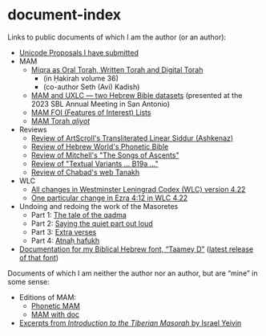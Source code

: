 # document-index
Links to public documents of which I am the author (or an author):
* [Unicode Proposals I have submitted](https://docs.google.com/document/d/1T1wNJvEp-OGa-kOc-eCKUh9-1FGVNFuwApvTNmjBxP0/edit?usp=sharing)
* MAM
    * [Miqra as Oral Torah, Written Torah and Digital Torah](https://hakirah.org/vol36Kadish.pdf)
       * (in Ḥakirah volume 36)
       * (co-author Seth (Avi) Kadish)
    * [MAM and UXLC — two Hebrew Bible datasets](https://t.co/YmM3Wj9RVr) (presented at the 2023 SBL Annual Meeting in San Antonio)
   * [MAM FOI (Features of Interest) Lists](https://bdenckla.github.io/MAM-with-doc/foi/index.html)
   * [MAM Torah *aliyot*](https://bdenckla.github.io/MAM-with-doc/aliyot/aliyot.html)
* Reviews
    * [Review of ArtScroll's Transliterated Linear Siddur (Ashkenaz)](https://gist.github.com/bdenckla/f04699f2a9c4eccd3220751fdb233722)
    * [Review of Hebrew World's Phonetic Bible](https://gist.github.com/bdenckla/7e578526559cbbfc2d54a1bc0c827072)
    * [Review of Mitchell's "The Songs of Ascents"](https://docs.google.com/document/d/1wQlELb2BDyy1VWnToQqf2uq2SU1SSVD2Fqw93GI0y8g/edit?usp=sharing)
    * [Review of "Textual Variants … B19a …"](https://docs.google.com/document/d/1arLD39IEJwpfbftTMc3yExTdutDIhy6tBmha3ydFLIg/edit?usp=sharing)
    * [Review of Chabad's web Tanakh](https://bdenckla.github.io/MAM-with-doc/misc/rocc_0_review_of_ctr.html)
* WLC
    * [All changes in Westminster Leningrad Codex (WLC) version 4.22](https://bdenckla.github.io/UXLC-utils/420422/)
    * [One particular change in Ezra 4:12 in WLC 4.22](https://bdenckla.github.io/UXLC-utils/420422/full-record/420422-54.html)
* Undoing and redoing the work of the Masoretes
    * Part 1: [The tale of the qadma](https://docs.google.com/document/d/10Lz6FYvaOyUOyol8KIy3UK2ccIy_ZoOW3bIwzdD85zo/edit?usp=sharing)
    * Part 2: [Saying the quiet part out loud](https://docs.google.com/document/d/1J_jfKhwK5_ShYMGwei_aPBGR0LDfto3TVbgK3lg_6s4/edit?usp=sharing)
    * Part 3: [Extra verses](https://docs.google.com/document/d/18IbvlmJ3PBIcN1d2rpAv989jspu6eGKvrMqZTeSMBHA/edit?usp=sharing)
    * Part 4: [Atnaḥ hafukh](https://docs.google.com/document/d/1ZWHtSbH7B0EekW99XIJ0l16EuYHXKCA4wS07hPWQXEI/edit?usp=sharing)
* [Documentation for my Biblical Hebrew font, “Taamey D”](https://bdenckla.github.io/Taamey_D/) ([latest release of that font](https://github.com/bdenckla/Taamey_D/releases/latest))

Documents of which I am neither the author nor an author, but are “mine” in some sense:

* Editions of MAM:
   * [Phonetic MAM](https://bdenckla.github.io/phonetic-hbo/)
   * [MAM with doc](https://bdenckla.github.io/MAM-with-doc/)
* [Excerpts from *Introduction to the Tiberian Masorah* by Israel Yeivin](https://bdenckla.github.io/phonetic-hbo/yeivin_itm.html)
